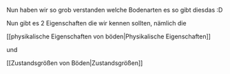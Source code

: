 Nun haben wir so grob verstanden welche Bodenarten es so gibt diesdas :D

Nun gibt es 2 Eigenschaften die wir kennen sollten, nämlich die

[[physikalische Eigenschaften von böden|Physikalische Eigenschaften]]

und

[[Zustandsgrößen von Böden|Zustandsgrößen]]